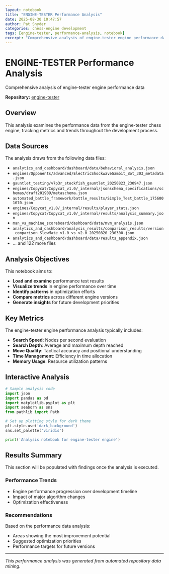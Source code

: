 ```yaml
---
layout: notebook
title: "ENGINE-TESTER Performance Analysis"
date: 2025-08-30 10:47:57 
author: Pat Snyder
categories: chess-engine development
tags: [engine-tester, performance-analysis, notebook]
excerpt: "Comprehensive analysis of engine-tester engine performance data"
---
```


# ENGINE-TESTER Performance Analysis

Comprehensive analysis of engine-tester engine performance data

**Repository:** [engine-tester](https://github.com/pssnyder/engine-tester)

## Overview

This analysis examines the performance data from the engine-tester chess engine, tracking metrics and trends throughout the development process.

## Data Sources

The analysis draws from the following data files:

- `analytics_and_dashboard/dashboard/data/behavioral_analysis.json`
- `engines/Opponents/advanced/ElectricShockwaveGambit_Bot_303_metadata.json`
- `gauntlet_testing/v7p3r_stockfish_gauntlet_20250823_230947.json`
- `engines/Copycat/Copycat_v1.0/_internal/jsonschema_specifications/schemas/draft201909/metaschema.json`
- `automated_battle_framework/battle_results/Simple_Test_battle_1756001070.json`
- `engines/Copycat_v1.0/_internal/results/player_stats.json`
- `engines/Copycat/Copycat_v1.0/_internal/results/analysis_summary.json`
- `man_vs_machine_scoreboard/dashboard/data/mvm_analysis.json`
- `analytics_and_dashboard/analysis_results/comparison_results/version_comparison_SlowMate_v1.0_vs_v2.0_20250820_230300.json`
- `analytics_and_dashboard/dashboard/data/results_appendix.json`
- ... and 122 more files

## Analysis Objectives

This notebook aims to:

- **Load and examine** performance test results
- **Visualize trends** in engine performance over time
- **Identify patterns** in optimization efforts
- **Compare metrics** across different engine versions
- **Generate insights** for future development priorities

## Key Metrics

The engine-tester engine performance analysis typically includes:

- **Search Speed**: Nodes per second evaluation
- **Search Depth**: Average and maximum depth reached
- **Move Quality**: Tactical accuracy and positional understanding
- **Time Management**: Efficiency in time allocation
- **Memory Usage**: Resource utilization patterns

## Interactive Analysis

```python
# Sample analysis code
import json
import pandas as pd
import matplotlib.pyplot as plt
import seaborn as sns
from pathlib import Path

# Set up plotting style for dark theme
plt.style.use('dark_background')
sns.set_palette('viridis')

print('Analysis notebook for engine-tester engine')
```

## Results Summary

This section will be populated with findings once the analysis is executed.

### Performance Trends

- Engine performance progression over development timeline
- Impact of major algorithm changes
- Optimization effectiveness

### Recommendations

Based on the performance data analysis:

- Areas showing the most improvement potential
- Suggested optimization priorities
- Performance targets for future versions

---

*This performance analysis was generated from automated repository data mining.*
